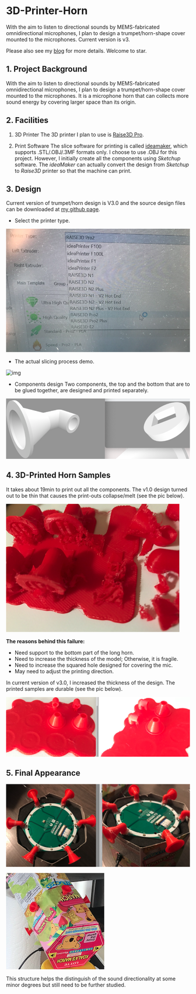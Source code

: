# 3D-Printer-Horn
With the aim to listen to directional sounds by MEMS-fabricated omnidirectional microphones, I plan to design a trumpet/horn-shape cover mounted to the microphones. Current version is v3.

Please also see my [blog](https://people.ryerson.ca/bowu1004/blogs/07/2022/13/3D_printing_of_mic_horn.html) for more details. Welcome to star.


## 1. Project Background
With the aim to listen to directional sounds by MEMS-fabricated omnidirectional microphones, I plan to design a trumpet/horn-shape cover mounted to the microphones. It is a microphone horn that can collects more sound energy by covering larger space than its origin.

## 2. Facilities
1. 3D Printer
The 3D printer I plan to use is [Raise3D Pro](https://www.raise3d.com/products/pro2-3d-printer/).

2. Print Software
The slice software for printing is called [ideamaker](https://www.raise3d.com/ideamaker/), which supports .STL/.OBJ/.3MF formats only. I choose to use .OBJ for this project. However, I initially create all the components using _Sketchup_ software. The _ideaMaker_ can actually convert the design from _Sketchup_ to _Raise3D_ printer so that the machine can print.


## 3. Design
Current version of trumpet/horn design is V3.0 and the source design files can be downloaded at [my github page](https://github.com/bowu1004/3D-Printer-Horn).

+ Select the printer type.

![img](./img/select_printer_type.png)

+ The actual slicing process demo.

![img](./img/actual_slicing_process_demo.gif)

+ Components design
Two components, the top and the bottom that are to be glued together, are designed and printed separately.

![img](./img/components_obj.png)

## 4. 3D-Printed Horn Samples
It takes about 19min to print out all the components. The v1.0 design turned out to be thin that causes the print-outs collapse/melt (see the pic below).

![img](./img/v1_printout_fail.png)

**The reasons behind this failure:**
+ Need support to the bottom part of the long horn.
+ Need to increase the thickness of the model; Otherwise, it is fragile.
+ Need to increase the squared hole designed for covering the mic.
+ May need to adjust the printing direction.

In current version of v3.0, I increased the thickness of the design. The printed samples are durable (see the pic below).

![img](./img/v3_printout_good.png)

## 5. Final Appearance
![img](./img/horn_directional_micarray.png)

![img](./img/horn_directional_micarray2.png)

This structure helps the distinguish of the sound directionality at some minor degrees but still need to be further studied.
